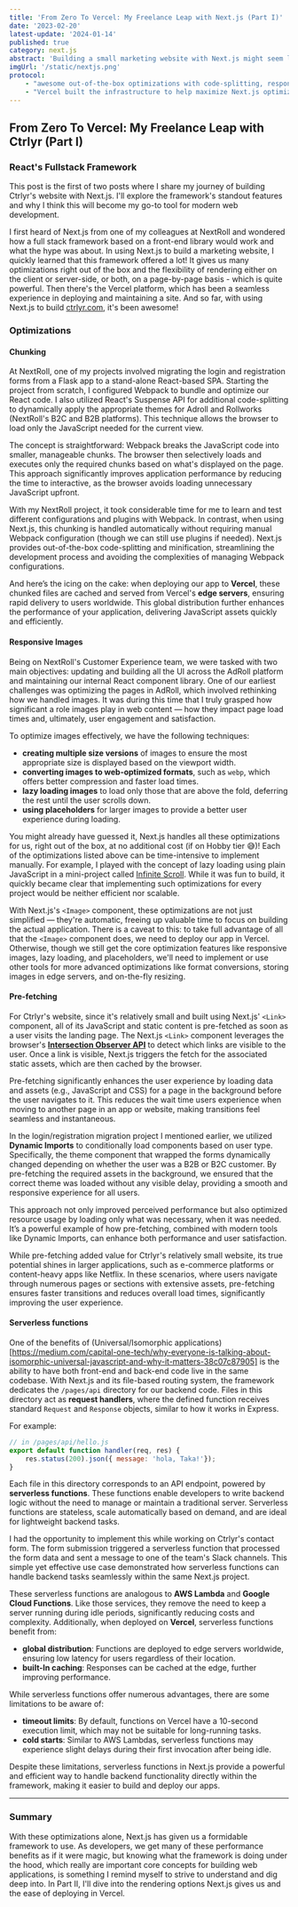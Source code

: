 ```yaml
---
title: 'From Zero To Vercel: My Freelance Leap with Next.js (Part I)'
date: '2023-02-20'
latest-update: '2024-01-14'
published: true
category: next.js
abstract: 'Building a small marketing website with Next.js might seem like overkill, but its speed, simplicity, and powerful optimizations have proven to be game-changers for this freelance project. By leveraging Next.js and deploying on Vercel, I discovered a seamless workflow that made performance and scalability feel effortless.'
imgUrl: '/static/nextjs.png'
protocol:
    - "awesome out-of-the-box optimizations with code-splitting, responsive images, pre-fetching, and many more"
    - "Vercel built the infrastructure to help maximize Next.js optimizations"
---
```


## From Zero To Vercel: My Freelance Leap with Ctrlyr (Part I)

### React's Fullstack Framework

This post is the first of two posts where I share my journey of building Ctrlyr's website with Next.js. I'll explore the framework's standout features and why I think this will become my go-to tool for modern web development.

I first heard of Next.js from one of my colleagues at NextRoll and wondered how a full stack framework based on a front-end library would work and what the hype was about.  In using Next.js to build a marketing website, I quickly learned that this framework offered a lot! It gives us many optimizations right out of the box and the flexibility of rendering either on the client or server-side, or both, on a page-by-page basis - which is quite powerful.  Then there's the Vercel platform, which has been a seamless experience in deploying and maintaining a site.  And so far, with using Next.js to build [ctrlyr.com](https://www.ctrlyr.com/), it's been awesome!

### Optimizations


#### Chunking

At NextRoll, one of my projects involved migrating the login and registration forms from a Flask app to a stand-alone React-based SPA. Starting the project from scratch, I configured Webpack to bundle and optimize our React code. I also utilized React's Suspense API for additional code-splitting to dynamically apply the appropriate themes for Adroll and Rollworks (NextRoll's B2C and B2B platforms). This technique allows the browser to load only the JavaScript needed for the current view.

The concept is straightforward: Webpack breaks the JavaScript code into smaller, manageable chunks. The browser then selectively loads and executes only the required chunks based on what's displayed on the page. This approach significantly improves application performance by reducing the time to interactive, as the browser avoids loading unnecessary JavaScript upfront.

With my NextRoll project, it took considerable time for me to learn and test different configurations and plugins with Webpack. In contrast, when using Next.js, this chunking is handled automatically without requiring manual Webpack configuration (though we can still use plugins if needed). Next.js provides out-of-the-box code-splitting and minification, streamlining the development process and avoiding the complexities of managing Webpack configurations.

And here’s the icing on the cake: when deploying our app to **Vercel**, these chunked files are cached and served from Vercel's **edge servers**, ensuring rapid delivery to users worldwide. This global distribution further enhances the performance of your application, delivering JavaScript assets quickly and efficiently.


#### Responsive Images

Being on NextRoll's Customer Experience team, we were tasked with two main objectives: updating and building all the UI across the AdRoll platform and maintaining our internal React component library. One of our earliest challenges was optimizing the pages in AdRoll, which involved rethinking how we handled images. It was during this time that I truly grasped how significant a role images play in web content — how they impact page load times and, ultimately, user engagement and satisfaction.

To optimize images effectively, we have the following techniques:
- **creating multiple size versions** of images to ensure the most appropriate size is displayed based on the viewport width.
- **converting images to web-optimized formats**, such as `webp`, which offers better compression and faster load times.
- **lazy loading images** to load only those that are above the fold, deferring the rest until the user scrolls down.
- **using placeholders** for larger images to provide a better user experience during loading.

You might already have guessed it, Next.js handles all these optimizations for us, right out of the box, at no additional cost (if on Hobby tier 😅)! Each of the optimizations listed above can be time-intensive to implement manually. For example, I played with the concept of lazy loading using plain JavaScript in a mini-project called [Infinite Scroll](https://marvinsjsu.github.io/infinite-scroll/). While it was fun to build, it quickly became clear that implementing such optimizations for every project would be neither efficient nor scalable.

With Next.js's `<Image>` component, these optimizations are not just simplified — they're automatic, freeing up valuable time to focus on building the actual application. There is a caveat to this: to take full advantage of all that the `<Image>` component does, we need to deploy our app in Vercel.  Otherwise, though we still get the core optimization features like responsive images, lazy loading, and placeholders, we'll need to implement or use other tools for more advanced optimizations like format conversions, storing images in edge servers, and on-the-fly resizing.


#### Pre-fetching

For Ctrlyr's website, since it's relatively small and built using Next.js' `<Link>` component, all of its JavaScript and static content is pre-fetched as soon as a user visits the landing page. The Next.js `<Link>` component leverages the browser's **[Intersection Observer API](https://developer.mozilla.org/en-US/docs/Web/API/Intersection_Observer_API)** to detect which links are visible to the user. Once a link is visible, Next.js triggers the fetch for the associated static assets, which are then cached by the browser.

Pre-fetching significantly enhances the user experience by loading data and assets (e.g., JavaScript and CSS) for a page in the background before the user navigates to it. This reduces the wait time users experience when moving to another page in an app or website, making transitions feel seamless and instantaneous.

In the login/registration migration project I mentioned earlier, we utilized **Dynamic Imports** to conditionally load components based on user type. Specifically, the theme component that wrapped the forms dynamically changed depending on whether the user was a B2B or B2C customer. By pre-fetching the required assets in the background, we ensured that the correct theme was loaded without any visible delay, providing a smooth and responsive experience for all users.

This approach not only improved perceived performance but also optimized resource usage by loading only what was necessary, when it was needed. It’s a powerful example of how pre-fetching, combined with modern tools like Dynamic Imports, can enhance both performance and user satisfaction.

While pre-fetching added value for Ctrlyr's relatively small website, its true potential shines in larger applications, such as e-commerce platforms or content-heavy apps like Netflix. In these scenarios, where users navigate through numerous pages or sections with extensive assets, pre-fetching ensures faster transitions and reduces overall load times, significantly improving the user experience.


#### Serverless functions

One of the benefits of (Universal/Isomorphic applications)[https://medium.com/capital-one-tech/why-everyone-is-talking-about-isomorphic-universal-javascript-and-why-it-matters-38c07c87905] is the ability to have both front-end and back-end code live in the same codebase. With Next.js and its file-based routing system, the framework dedicates the `/pages/api` directory for our backend code. Files in this directory act as **request handlers**, where the defined function receives standard `Request` and `Response` objects, similar to how it works in Express.

For example:
```javascript
// in /pages/api/hello.js
export default function handler(req, res) {
    res.status(200).json({ message: 'hola, Taka!'});
}
```

Each file in this directory corresponds to an API endpoint, powered by **serverless functions**. These functions enable developers to write backend logic without the need to manage or maintain a traditional server. Serverless functions are stateless, scale automatically based on demand, and are ideal for lightweight backend tasks.

I had the opportunity to implement this while working on Ctrlyr's contact form. The form submission triggered a serverless function that processed the form data and sent a message to one of the team's Slack channels. This simple yet effective use case demonstrated how serverless functions can handle backend tasks seamlessly within the same Next.js project.

These serverless functions are analogous to **AWS Lambda** and **Google Cloud Functions**. Like those services, they remove the need to keep a server running during idle periods, significantly reducing costs and complexity. Additionally, when deployed on **Vercel**, serverless functions benefit from:
- **global distribution**: Functions are deployed to edge servers worldwide, ensuring low latency for users regardless of their location.
- **built-In caching**: Responses can be cached at the edge, further improving performance.

While serverless functions offer numerous advantages, there are some limitations to be aware of:
- **timeout limits**: By default, functions on Vercel have a 10-second execution limit, which may not be suitable for long-running tasks.
- **cold starts**: Similar to AWS Lambdas, serverless functions may experience slight delays during their first invocation after being idle.

Despite these limitations, serverless functions in Next.js provide a powerful and efficient way to handle backend functionality directly within the framework, making it easier to build and deploy our apps.

---

### Summary

With these optimizations alone, Next.js has given us a formidable framework to use.  As developers, we get many of these performance benefits as if it were magic, but knowing what the framework is doing under the hood, which really are important core concepts for building web applications, is something I remind myself to strive to understand and dig deep into.  In Part II, I'll dive into the rendering options Next.js gives us and the ease of deploying in Vercel.

